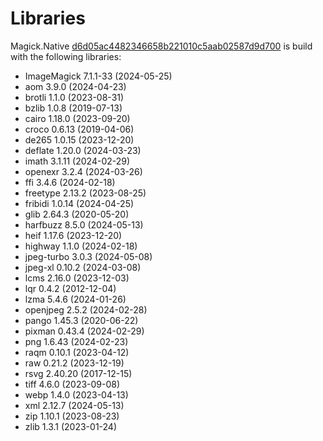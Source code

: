 # Libraries
Magick.Native [d6d05ac4482346658b221010c5aab02587d9d700](https://github.com/dlemstra/Magick.Native/commit/d6d05ac4482346658b221010c5aab02587d9d700) is build with the following libraries:

- ImageMagick 7.1.1-33 (2024-05-25)
- aom 3.9.0 (2024-04-23)
- brotli 1.1.0 (2023-08-31)
- bzlib 1.0.8 (2019-07-13)
- cairo 1.18.0 (2023-09-20)
- croco 0.6.13 (2019-04-06)
- de265 1.0.15 (2023-12-20)
- deflate 1.20.0 (2024-03-23)
- imath 3.1.11 (2024-02-29)
- openexr 3.2.4 (2024-03-26)
- ffi 3.4.6 (2024-02-18)
- freetype 2.13.2 (2023-08-25)
- fribidi 1.0.14 (2024-04-25)
- glib 2.64.3 (2020-05-20)
- harfbuzz 8.5.0 (2024-05-13)
- heif 1.17.6 (2023-12-20)
- highway 1.1.0 (2024-02-18)
- jpeg-turbo 3.0.3 (2024-05-08)
- jpeg-xl 0.10.2 (2024-03-08)
- lcms 2.16.0 (2023-12-03)
- lqr 0.4.2 (2012-12-04)
- lzma 5.4.6 (2024-01-26)
- openjpeg 2.5.2 (2024-02-28)
- pango 1.45.3 (2020-06-22)
- pixman 0.43.4 (2024-02-29)
- png 1.6.43 (2024-02-23)
- raqm 0.10.1 (2023-04-12)
- raw 0.21.2 (2023-12-19)
- rsvg 2.40.20 (2017-12-15)
- tiff 4.6.0 (2023-09-08)
- webp 1.4.0 (2023-04-13)
- xml 2.12.7 (2024-05-13)
- zip 1.10.1 (2023-08-23)
- zlib 1.3.1 (2023-01-24)
